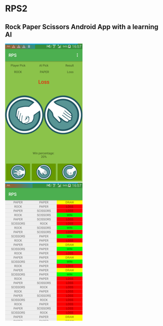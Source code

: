 # RPS2

## Rock Paper Scissors Android App with a learning AI


<img src="https://github.com/TomSnus/RPS2/blob/master/Screenshot_2017-04-08-16-57-26.png" display: block width=50% height=50%>
<img src="https://github.com/TomSnus/RPS2/blob/master/Screenshot_2017-04-08-16-57-56.png" display: block width=50% height=50%>
